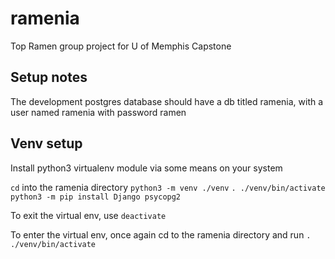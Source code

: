 # ramenia
Top Ramen group project for U of Memphis Capstone

## Setup notes
The development postgres database should have a db titled ramenia,
with a user named ramenia with password ramen

## Venv setup
Install python3 virtualenv module via some means on your system

`cd` into the ramenia directory
`python3 -m venv ./venv`
`. ./venv/bin/activate`
`python3 -m pip install Django psycopg2`

To exit the virtual env, use `deactivate`

To enter the virtual env, once again cd to the ramenia directory and run
`. ./venv/bin/activate`
